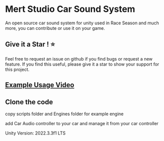 # Mert Studio Car Sound System
 An open source car sound system for unity used in Race Season and much more, you can contribute or use it on your game.

## Give it a Star ! ⭐

Feel free to request an issue on github if you find bugs or request a new feature. 
If you find this useful, please give it a star to show your support for this project.

## [Example Usage Video](https://www.youtube.com/watch?v=L4Mc18lOeT4&t=79s)

## Clone the code
copy scripts folder and Engines folder for example engine

add Car Audio controller to your car and manage it from your car controller

Unity Version: 2022.3.3f1 LTS
